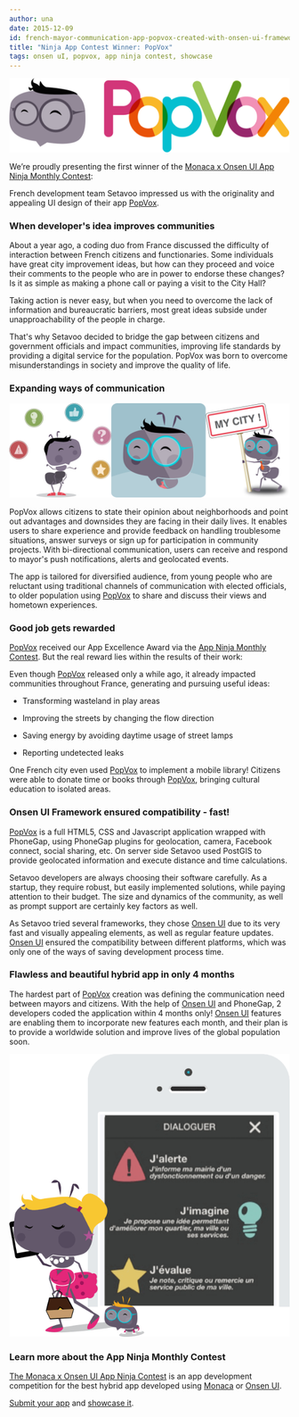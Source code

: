 ```yaml
---
author: una
date: 2015-12-09
id: french-mayor-communication-app-popvox-created-with-onsen-ui-framework
title: "Ninja App Contest Winner: PopVox"
tags: onsen uI, popvox, app ninja contest, showcase
---
```


![Ninja App Contest Winner PopVox improves interaction between citizens and local government in France](/blog/content/images/2015/Dec/popvox_logo.png)

We’re proudly presenting the first winner of the [Monaca x Onsen UI App Ninja Monthly Contest](http://monaca.mobi/en/contest/):

French development team Setavoo impressed us with the originality and appealing UI design of their app [PopVox](https://www.popvox.fr/).

<!-- more -->

### When developer's idea improves communities

About a year ago, a coding duo from France discussed the difficulty of interaction between French citizens and functionaries. Some individuals have great city improvement ideas, but how can they proceed and voice their comments to the people who are in power to endorse these changes? Is it as simple as making a phone call or paying a visit to the City Hall?

Taking action is never easy, but when you need to overcome the lack of information and bureaucratic barriers, most great ideas subside under unapproachability of the people in charge.

That's why Setavoo decided to bridge the gap between citizens and government officials and impact communities, improving life standards by providing a digital service for the population. PopVox was born to overcome misunderstandings in society and improve the quality of life.


### Expanding ways of communication

![PopVox-hybrid-app-Onsen-UI](/blog/content/images/2015/Dec/merged.png)

PopVox allows citizens to state their opinion about neighborhoods and point out advantages and downsides they are facing in their daily lives. It enables users to share experience and provide feedback on handling troublesome situations, answer surveys or sign up for participation in community projects. With bi-directional communication, users can receive and respond to mayor's push notifications, alerts and geolocated events.

The app is tailored for diversified audience, from young people who are reluctant using traditional channels of communication with elected officials, to older population using [PopVox](https://www.popvox.fr/) to share and discuss their views and hometown experiences.

### Good job gets rewarded

[PopVox](https://www.popvox.fr/) received our App Excellence Award via the [App Ninja Monthly Contest](http://monaca.mobi/en/contest/). But the real reward lies within the results of their work:

Even though [PopVox](https://www.popvox.fr/) released only a while ago, it already impacted communities throughout France, generating and pursuing useful ideas:

* Transforming wasteland in play areas

* Improving the streets by changing the flow direction

* Saving energy by avoiding daytime usage of street lamps

* Reporting undetected leaks

One French city even used [PopVox](https://www.popvox.fr/) to implement a mobile library! Citizens were able to donate time or books through [PopVox](https://www.popvox.fr/), bringing cultural education to isolated areas.

### Onsen UI Framework ensured compatibility - fast!

[PopVox](https://www.popvox.fr/) is a full HTML5, CSS and Javascript application wrapped with PhoneGap, using PhoneGap plugins for geolocation, camera, Facebook connect, social sharing, etc. On server side Setavoo used PostGIS to provide geolocated information and execute distance and time calculations.

Setavoo developers are always choosing their software carefully. As a startup, they require robust, but easily implemented solutions, while paying attention to their budget. The size and dynamics of the community, as well as prompt support are certainly key factors as well.

As Setavoo tried several frameworks, they chose [Onsen UI](http://onsen.io/) due to its very fast and visually appealing elements, as well as regular feature updates. [Onsen UI](http://onsen.io/) ensured the compatibility between different platforms, which was only one of the ways of saving development process time.


### Flawless and beautiful hybrid app in only 4 months

The hardest part of [PopVox](https://www.popvox.fr/) creation was defining the communication need between mayors and citizens. With the help of [Onsen UI](http://onsen.io/) and PhoneGap, 2 developers coded the application within 4 months only! [Onsen UI](http://onsen.io/) features are enabling them to incorporate new features each month, and their plan is to provide a worldwide solution and improve lives of the global population soon.

![PopVox-hybrid-app-Onsen-UI](/blog/content/images/2015/Dec/popvox_phone3.png)



### Learn more about the App Ninja Monthly Contest

[The Monaca x Onsen UI App Ninja Contest](http://monaca.mobi/en/contest/) is an app development competition for the best hybrid app developed using [Monaca](https://monaca.io/) or [Onsen UI](http://onsen.io/).

[Submit your app](http://monaca.mobi/en/contest/) and [showcase it](http://monaca.mobi/en/showcase).
